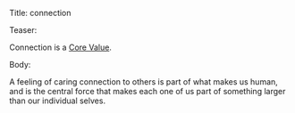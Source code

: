 Title: connection

Teaser:

Connection is a [Core Value](../core/values.html).

Body:

A feeling of caring connection to others is part of what makes us human, and is the central force that makes each one of us part of something larger than our individual selves.

